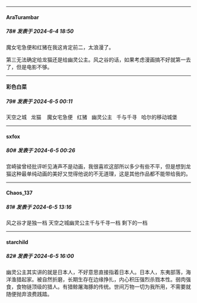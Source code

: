 ﻿
*****

####  AraTurambar  
##### 78#       发表于 2024-6-4 18:50

魔女宅急便和红猪在我这肯定前二，太浪漫了。

第三无法确定给龙猫还是给幽灵公主。风之谷的话，如果考虑漫画搞不好就第一去了，但是电影不够。


*****

####  彩色白菜  
##### 79#       发表于 2024-6-5 00:11

天空之城   龙猫    魔女宅急便   红猪   幽灵公主   千与千寻   哈尔的移动城堡


*****

####  sxfox  
##### 80#       发表于 2024-6-5 00:26

宫崎骏曾经批评听见涛声不是动画，我很喜欢这部所以多少有些不平，但是想到龙猫这种最单纯动画的美好又觉得他说的不无道理，这是其他作品都不能带给我的。


*****

####  Chaos_137  
##### 81#       发表于 2024-6-5 13:16

风之谷才是独一档
天空之城幽灵公主千与千寻一档
剩下的一档


*****

####  starchild  
##### 82#       发表于 2024-6-5 16:00

幽灵公主其实讲的就是日本人，不好意思直接指着日本人。日本人，东夷部落，海洋渔猎起家。被自然折磨，长期生存在边缘挣扎，内心积压强烈杀戮本性。弱肉强食，食物链顶级的猎人。有猎鲸屠海豚的传统。世间万物一切为我所用，不需要就随便抛弃浪费践踏。

